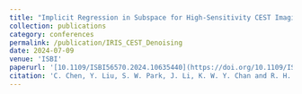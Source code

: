 ```yaml
---
title: "Implicit Regression in Subspace for High-Sensitivity CEST Imaging"
collection: publications
category: conferences
permalink: /publication/IRIS_CEST_Denoising
date: 2024-07-09
venue: 'ISBI'
paperurl: '[10.1109/ISBI56570.2024.10635440](https://doi.org/10.1109/ISBI56570.2024.10635440)'
citation: 'C. Chen, Y. Liu, S. W. Park, J. Li, K. W. Y. Chan and R. H. F. Chan, "Implicit Regression in Subspace for High-Sensitivity CEST Imaging," 2024 IEEE International Symposium on Biomedical Imaging (ISBI), Athens, Greece, 2024, pp. 1-5, doi: 10.1109/ISBI56570.2024.10635440.'
---
```

